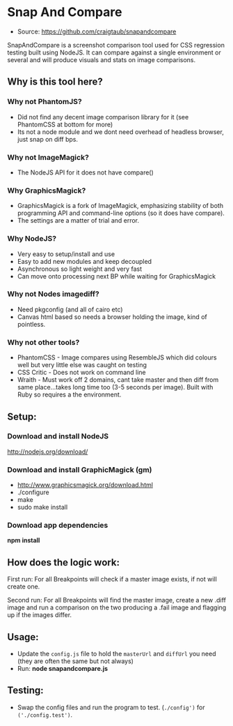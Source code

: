 # Snap And Compare

 * Source: https://github.com/craigtaub/snapandcompare

SnapAndCompare is a screenshot comparison tool used for CSS regression testing built using NodeJS.
It can compare against a single environment or several and will produce visuals and stats on image comparisons.

## Why is this tool here?

### Why not PhantomJS?
- Did not find any decent image comparison library for it (see PhantomCSS at bottom for more)
- Its not a node module and we dont need overhead of headless browser, just snap on diff bps.

### Why not ImageMagick?
- The NodeJS API for it does not have compare()

### Why GraphicsMagick?
- GraphicsMagick is a fork of ImageMagick, emphasizing stability of both programming API and command-line options (so it does have compare). 
- The settings are a matter of trial and error.

### Why NodeJS?
- Very easy to setup/install and use
- Easy to add new modules and keep decoupled
- Asynchronous so light weight and very fast
- Can move onto processing next BP while waiting for GraphicsMagick

### Why not Nodes imagediff?
- Need pkgconfig (and all of cairo etc)
- Canvas html based so needs a browser holding the image, kind of pointless.

### Why not other tools?
- PhantomCSS - Image compares using ResembleJS which did colours well but very little else was caught on testing
- CSS Critic - Does not work on command line
- Wraith - Must work off 2 domains, cant take master and then diff from same place...takes long time too (3-5 seconds per image). Built with Ruby so requires a the environment.

## Setup:

### Download and install NodeJS
http://nodejs.org/download/

### Download and install GraphicMagick (gm)
- http://www.graphicsmagick.org/download.html 
- ./configure
- make
- sudo make install

### Download app dependencies
<b>npm install</b>

## How does the logic work:

First run:
For all Breakpoints will check if a master image exists, if not will create one.

Second run:
For all Breakpoints will find the master image, create a new .diff image and run a comparison on the two producing a .fail image and flagging up if the images differ.

## Usage:
- Update the `config.js` file to hold the `masterUrl` and `diffUrl` you need (they are often the same but not always)
- Run:
<b>node snapandcompare.js</b>

## Testing:
- Swap the config files and run the program to test. (`./config')` for `('./config.test')`.

